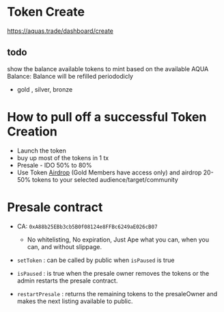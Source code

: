# Token Create

https://aquas.trade/dashboard/create

## todo

show the balance
available tokens to mint based on the available AQUA Balance: Balance will be refilled periododicly

- gold , silver, bronze

# How to pull off a successful Token Creation

- Launch the token
- buy up most of the tokens in 1 tx
- Presale - IDO 50% to 80%
- Use Token [Airdrop](./Airdrop.md) (Gold Members have access only) and airdrop 20-50% tokens to your selected audience/target/community

# Presale contract

- CA: `0xA88b25EBb3cb5B0f08124e8FFBc6249aE026cB07`

  - No whitelisting, No expiration, Just Ape what you can, when you can, and without slippage.

- `setToken` : can be called by public when `isPaused` is true
- `isPaused` : is true when the presale owner removes the tokens or the admin restarts the presale contract.
- `restartPresale` : returns the remaining tokens to the presaleOwner and makes the next listing available to public.
